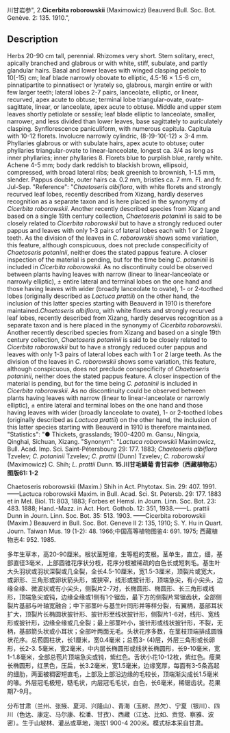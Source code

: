 川甘岩参",
2.**Cicerbita roborowskii** (Maximowicz) Beauverd Bull. Soc. Bot. Genève. 2: 135. 1910.",

## Description
Herbs 20-90 cm tall, perennial. Rhizomes very short. Stem solitary, erect, apically branched and glabrous or with white, stiff, subulate, and partly glandular hairs. Basal and lower leaves with winged clasping petiole to 10(-15) cm; leaf blade narrowly obovate to elliptic, 4.5-16 × 1.5-6 cm, pinnatipartite to pinnatisect or lyrately so, glabrous, margin entire or with few larger teeth; lateral lobes 2-7 pairs, lanceolate, elliptic, or linear, recurved, apex acute to obtuse; terminal lobe triangular-ovate, ovate-sagittate, linear, or lanceolate, apex acute to obtuse. Middle and upper stem leaves shortly petiolate or sessile; leaf blade elliptic to lanceolate, smaller, narrower, and less divided than lower leaves, base sagittately to auriculately clasping. Synflorescence paniculiform, with numerous capitula. Capitula with 10-12 florets. Involucre narrowly cylindric, (8-)9-10(-12) × 3-4 mm. Phyllaries glabrous or with subulate hairs, apex acute to obtuse; outer phyllaries triangular-ovate to linear-lanceolate, longest ca. 3/4 as long as inner phyllaries; inner phyllaries 8. Florets blue to purplish blue, rarely white. Achene 4-5 mm; body dark reddish to blackish brown, ellipsoid, compressed, with broad lateral ribs; beak greenish to brownish, 1-1.5 mm, slender. Pappus double, outer hairs ca. 0.2 mm, bristles ca. 7 mm. Fl. and fr. Jul-Sep.
  "Reference": "*Chaetoseris albiflora*, with white florets and strongly recurved leaf lobes, recently described from Xizang, hardly deserves recognition as a separate taxon and is here placed in the synonymy of *Cicerbita roborowskii*. Another recently described species from Xizang and based on a single 19th century collection, *Chaetoseris potaninii* is said to be closely related to *Cicerbita roborowskii* but to have a strongly reduced outer pappus and leaves with only 1-3 pairs of lateral lobes each with 1 or 2 large teeth. As the division of the leaves in *C. roborowskii* shows some variation, this feature, although conspicuous, does not preclude conspecificity of *Chaetoseris potaninii*, neither does the stated pappus feature. A closer inspection of the material is pending, but for the time being *C. potaninii* is included in *Cicerbita roborowskii*. As no discontinuity could be observed between plants having leaves with narrow (linear to linear-lanceolate or narrowly elliptic), ± entire lateral and terminal lobes on the one hand and those having leaves with wider (broadly lanceolate to ovate), 1- or 2-toothed lobes (originally described as *Lactuca prattii*) on the other hand, the inclusion of this latter species starting with Beauverd in 1910 is therefore maintained.*Chaetoseris albiflora*, with white florets and strongly recurved leaf lobes, recently described from Xizang, hardly deserves recognition as a separate taxon and is here placed in the synonymy of *Cicerbita roborowskii*. Another recently described species from Xizang and based on a single 19th century collection, *Chaetoseris potaninii* is said to be closely related to *Cicerbita roborowskii* but to have a strongly reduced outer pappus and leaves with only 1-3 pairs of lateral lobes each with 1 or 2 large teeth. As the division of the leaves in *C. roborowskii* shows some variation, this feature, although conspicuous, does not preclude conspecificity of *Chaetoseris potaninii*, neither does the stated pappus feature. A closer inspection of the material is pending, but for the time being *C. potaninii* is included in *Cicerbita roborowskii*. As no discontinuity could be observed between plants having leaves with narrow (linear to linear-lanceolate or narrowly elliptic), ± entire lateral and terminal lobes on the one hand and those having leaves with wider (broadly lanceolate to ovate), 1- or 2-toothed lobes (originally described as *Lactuca prattii*) on the other hand, the inclusion of this latter species starting with Beauverd in 1910 is therefore maintained.
  "Statistics": "● Thickets, grasslands; 1900-4200 m. Gansu, Ningxia, Qinghai, Sichuan, Xizang.
  "Synonym": "*Lactuca roborowskii* Maximowicz, Bull. Acad. Imp. Sci. Saint-Pétersbourg 29: 177. 1883; *Chaetoseris albiflora* Tzvelev; *C. potaninii* Tzvelev; *C. prattii* (Dunn) Tzvelev; *C. roborowskii* (Maximowicz) C. Shih; *L. prattii* Dunn.
**15.川甘毛鳞菊 青甘岩参（西藏植物志）图版61: 1-2**

Chaetoseris roborowskii (Maxim.) Shih in Act. Phytotax. Sin. 29: 407. 1991. ——Lactuca roborowskii Maxim. in Bull. Acad. Sci. St. Petersb. 29: 177. 1883 et in Mel. Biol. 11: 803, 1883; Forbes et Hemsl. in Journ. Linn. Soc. Bot. 23: 483. 1888; Hand.-Mazz. in Act. Hort. Gothob. 12: 351, 1938.——L. prattii Dunn in Journ. Linn. Soc. Bot. 35: 513. 1903. ——Cicerbita roborowskii (Maxim.) Beauverd in Bull. Soc. Bot. Geneve II 2: 135, 1910; S. Y. Hu in Quart. Journ. Taiwan Mus. 19 (1-2): 48. 1966;中国高等植物图鉴4: 691. 1975; 西藏植物志4: 952. 1985.

多年生草本，高20-90厘米。根状茎短缩，生等粗的支根。茎单生，直立，细，基部直径3毫米，上部圆锥花序状分枝，花序分枝被稀疏的白色长或短刺毛。基生叶大头羽状或羽状深裂或几全裂，全长4.5-10厘米，宽1.5-3厘米，顶裂片或宽大，或卵形、三角形或卵状箭头形，或狭窄，线形或披针形，顶端急尖，有小尖头，边缘全缘、微波状或有小尖头，侧裂片2-7对，长椭圆形、椭圆形、长三角形或线形，顶端急尖或钝，边缘全缘或1侧有1个锯齿，最下方的侧裂片常锯齿状，全部侧裂片基部与叶轴宽融合；中下部茎叶与基生叶同形并等样分裂，有翼柄，基部耳状扩大，顶裂片长椭圆状披针形、披针形至线状披针形，侧裂片1-6对，线形、宽线形或披针形，边缘全缘或几全裂；最上部茎叶小，披针形或线状披针形，不裂，无柄，基部箭头状或小耳状；全部叶两面无毛。头状花序多数，在茎枝顶端排成圆锥状花序。总苞圆柱状，长1厘米，宽0.4毫米；总苞3- (4)层，外层三角形或长卵形，长2-3. 5毫米，宽2毫米，中内层长椭圆形或线状长椭圆形，长9-10毫米，宽1-1.8毫米，全部总苞片顶端急尖或钝，紫红色。舌状小花10-12枚，紫红色。瘦果长椭圆形，红黑色，压扁，长3.2毫米，宽1.5毫米，边缘宽厚，每面有3-5条高起的细肋，两面被稠密短直毛，上部及上部沿边缘的毛较长，顶端渐尖成长1.5毫米的喙。外层冠毛极短，糙毛状，内层冠毛毛状，白色，长6毫米，稀锯齿状。花果期7-9月。

分布甘肃（兰州、张掖、夏河、兴隆山）、青海（玉树、昂欠）、宁夏（银川）、四川（色达、康定、马尔康、松潘、甘孜）、西藏（江达、比如、贡觉、察雅、波密）。生于山坡林、灌丛或草地，海拔1 900-4 200米。模式标本采自甘肃。
